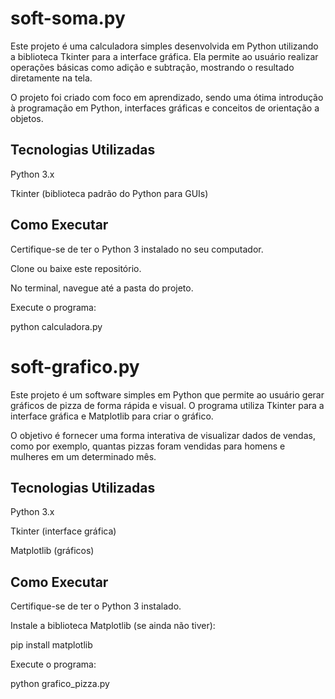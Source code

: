 # soft-soma.py

Este projeto é uma calculadora simples desenvolvida em Python utilizando a biblioteca Tkinter para a interface gráfica.
Ela permite ao usuário realizar operações básicas como adição e subtração, mostrando o resultado diretamente na tela.

O projeto foi criado com foco em aprendizado, sendo uma ótima introdução à programação em Python, interfaces gráficas e conceitos de orientação a objetos.

<h2> Tecnologias Utilizadas</h2>

Python 3.x

Tkinter (biblioteca padrão do Python para GUIs)

<h2>Como Executar</h2>

Certifique-se de ter o Python 3 instalado no seu computador.

Clone ou baixe este repositório.

No terminal, navegue até a pasta do projeto.

Execute o programa:

python calculadora.py

# soft-grafico.py

Este projeto é um software simples em Python que permite ao usuário gerar gráficos de pizza de forma rápida e visual.
O programa utiliza Tkinter para a interface gráfica e Matplotlib para criar o gráfico.

O objetivo é fornecer uma forma interativa de visualizar dados de vendas, como por exemplo, quantas pizzas foram vendidas para homens e mulheres em um determinado mês.
<h2> Tecnologias Utilizadas </h2>

Python 3.x

Tkinter (interface gráfica)

Matplotlib (gráficos)

<h2> Como Executar</h2>

Certifique-se de ter o Python 3 instalado.

Instale a biblioteca Matplotlib (se ainda não tiver):

pip install matplotlib


Execute o programa:

python grafico_pizza.py
